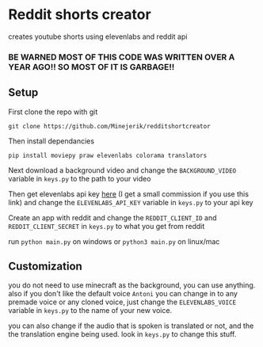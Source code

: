 # Reddit shorts creator
creates youtube shorts using elevenlabs and reddit api     
### BE WARNED MOST OF THIS CODE WAS WRITTEN OVER A YEAR AGO!! SO MOST OF IT IS GARBAGE!!
## Setup

First clone the repo with git

`git clone https://github.com/Minejerik/redditshortcreator`

Then install dependancies

`pip install moviepy praw elevenlabs colorama translators`

Next download a background video and change the `BACKGROUND_VIDEO` variable in `keys.py` to the path to your video

Then get elevenlabs api key [here](https://elevenlabs.io/?from=partnermills8504) (I get a small commission if you use this link) and change the `ELEVENLABS_API_KEY` variable in `keys.py` to your api key

Create an app with reddit and change the `REDDIT_CLIENT_ID` and `REDDIT_CLIENT_SECRET` in `keys.py` to what you get from reddit

run `python main.py` on windows or `python3 main.py` on linux/mac

## Customization

you do not need to use minecraft as the background, you can use anything.   
also if you don't like the default voice `Antoni` you can change in to any premade voice or any cloned voice, just change the `ELEVENLABS_VOICE` variable in `keys.py` to the name of your new voice.   

you can also change if the audio that is spoken is translated or not, and the the translation engine being used. look in `keys.py` to change this stuff.
